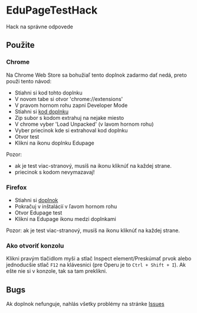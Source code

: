 # EduPageTestHack
Hack na správne odpovede

## Použite
### Chrome
Na Chrome Web Store sa bohužiaľ tento doplnok zadarmo dať nedá, preto použi tento návod: 
- Stiahni si kod tohto doplnku
- V novom tabe si otvor 'chrome://extensions'
- V pravom hornom rohu zapni Developer Mode
- Stiahni si [kod doplnku](https://github.com/ivanhrabcak/EduPageTestAnswers/archive/main.zip)
- Zip subor s kodom extrahuj na nejake miesto
- V chrome vyber 'Load Unpacked' (v lavom hornom rohu)
- Vyber priecinok kde si extrahoval kod doplnku
- Otvor test
- Klikni na ikonu doplnku Edupage


Pozor: 
- ak je test viac-stranový, musíš na ikonu kliknúť na každej strane.
- priecinok s kodom nevymazavaj! 

### Firefox
- Stiahni si [doplnok](https://addons.mozilla.org/sk/firefox/addon/edupagetesthack/)
- Pokračuj v inštalácií v ľavom hornom rohu
- Otvor Edupage test
- Klikni na Edupage ikonu medzi doplnkami

Pozor: ak je test viac-stranový, musíš na ikonu kliknúť na každej strane.

### Ako otvoriť konzolu
Klikni pravým tlačidlom myši a stlač Inspect element/Preskúmať prvok alebo jednoducšie stlač `F12` na klávesnici (pre Operu je to `Ctrl + Shift + I`). Ak ešte nie si v konzole, tak sa tam preklikni.

## Bugs
Ak doplnok nefunguje, nahlás všetky problémy na stránke [Issues](https://github.com/ivanhrabcak/EduPageTestHack/issues)
